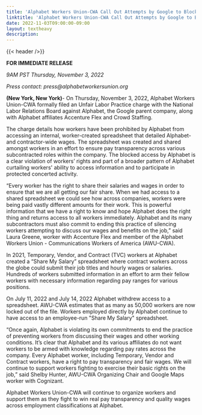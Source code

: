 ```yaml
---
title: 'Alphabet Workers Union-CWA Call Out Attempts by Google to Block Pay Transparency Efforts Amongst Temporary, Vendor and Contract Workers with Filing of Unfair Labor Practice Charges'
linktitle: 'Alphabet Workers Union-CWA Call Out Attempts by Google to Block Pay Transparency Efforts Amongst Temporary, Vendor and Contract Workers with Filing of Unfair Labor Practice Charges'
date: 2022-11-03T09:00:00-09:00
layout: textheavy
description:
---
```


{{< header />}}

**FOR IMMEDIATE RELEASE**

_9AM PST Thursday, November 3, 2022_

_Press contact: press@alphabetworkersunion.org_

**(New York, New York)**- On Thursday, November 3, 2022, Alphabet Workers Union-CWA formally filed an Unfair Labor Practice charge with the National Labor Relations Board against Alphabet, the Google parent company, along with Alphabet affiliates Accenture Flex and Crowd Staffing.  

The charge details how workers have been prohibited by Alphabet from accessing an internal, worker-created spreadsheet that detailed Alphabet- and contractor-wide wages. The spreadsheet was created and shared amongst workers in an effort to ensure pay transparency across various subcontracted roles within the company. The blocked access by Alphabet is a clear violation of workers’ rights and part of a broader pattern of Alphabet curtailing workers' ability to access information and to participate in protected concerted activity.

“Every worker has the right to share their salaries and wages in order to ensure that we are all getting our fair share. When we had access to a shared spreadsheet we could see how across companies, workers were being paid vastly different amounts for their work. This is powerful information that we have a right to know and hope Alphabet does the right thing and returns access to all workers immediately. Alphabet and its many subcontractors must also commit to ending this practice of silencing workers attempting to discuss our wages and benefits on the job,” said Laura Greene, worker with Accenture Flex and member of the Alphabet Workers Union - Communications Workers of America (AWU-CWA).

In 2021, Temporary, Vendor, and Contract (TVC) workers at Alphabet created a “Share My Salary” spreadsheet where contract workers across the globe could submit their job titles and hourly wages or salaries. Hundreds of workers submitted information in an effort to arm their fellow workers with necessary information regarding pay ranges for various positions.

On July 11, 2022 and July 14, 2022 Alphabet withdrew access to a spreadsheet. AWU-CWA estimates that as many as 50,000 workers are now locked out of the file. Workers employed directly by Alphabet continue to have access to an employee-run "Share My Salary" spreadsheet.

“Once again, Alphabet is violating its own commitments to end the practice of preventing workers from discussing their wages and other working conditions. It’s clear that Alphabet and its various affiliates do not want workers to be armed with knowledge regarding pay rates across the company. Every Alphabet worker, including Temporary, Vendor and Contract workers, have a right to pay transparency and fair wages. We will continue to support workers fighting to exercise their basic rights on the job,” said Shelby Hunter, AWU-CWA Organizing Chair and Google Maps worker with Cognizant.

Alphabet Workers Union-CWA will continue to organize workers and support them as they fight to win real pay transparency and quality wages across employment classifications at Alphabet.
